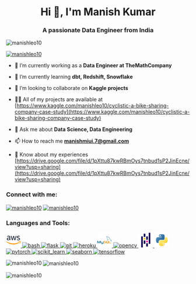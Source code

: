 <h1 align="center">Hi 👋, I'm Manish Kumar</h1>
<h3 align="center">A passionate Data Engineer from India</h3>

<p align="left"> <img src="https://komarev.com/ghpvc/?username=manishleo10&label=Profile%20views&color=0e75b6&style=flat" alt="manishleo10" /> </p>

<p align="left"> <a href="https://github.com/ryo-ma/github-profile-trophy"><img src="https://github-profile-trophy.vercel.app/?username=manishleo10" alt="manishleo10" /></a> </p>

- 🔭 I’m currently working as a  **Data Engineer at TheMathCompany**

- 🌱 I’m currently learning **dbt, Redshift, Snowflake**

- 👯 I’m looking to collaborate on **Kaggle projects**

- 👨‍💻 All of my projects are available at [https://www.kaggle.com/manishleo10/cyclistic-a-bike-sharing-company-case-study](https://www.kaggle.com/manishleo10/cyclistic-a-bike-sharing-company-case-study)

- 💬 Ask me about **Data Science, Data Engineering**

- 📫 How to reach me **manishmiui.7@gmail.com**

- 📄 Know about my experiences [https://drive.google.com/file/d/1pXttu87kwRBmOys7tnbud1sP2JinEcne/view?usp=sharing](https://drive.google.com/file/d/1pXttu87kwRBmOys7tnbud1sP2JinEcne/view?usp=sharing)

<h3 align="left">Connect with me:</h3>
<p align="left">
<a href="https://linkedin.com/in/manishleo10" target="blank"><img align="center" src="https://raw.githubusercontent.com/rahuldkjain/github-profile-readme-generator/master/src/images/icons/Social/linked-in-alt.svg" alt="manishleo10" height="30" width="40" /></a>
<a href="https://kaggle.com/manishleo10" target="blank"><img align="center" src="https://raw.githubusercontent.com/rahuldkjain/github-profile-readme-generator/master/src/images/icons/Social/kaggle.svg" alt="manishleo10" height="30" width="40" /></a>
</p>

<h3 align="left">Languages and Tools:</h3>
<p align="left"> <a href="https://aws.amazon.com" target="_blank" rel="noreferrer"> <img src="https://raw.githubusercontent.com/devicons/devicon/master/icons/amazonwebservices/amazonwebservices-original-wordmark.svg" alt="aws" width="40" height="40"/> </a> <a href="https://www.gnu.org/software/bash/" target="_blank" rel="noreferrer"> <img src="https://www.vectorlogo.zone/logos/gnu_bash/gnu_bash-icon.svg" alt="bash" width="40" height="40"/> </a> <a href="https://flask.palletsprojects.com/" target="_blank" rel="noreferrer"> <img src="https://www.vectorlogo.zone/logos/pocoo_flask/pocoo_flask-icon.svg" alt="flask" width="40" height="40"/> </a> <a href="https://git-scm.com/" target="_blank" rel="noreferrer"> <img src="https://www.vectorlogo.zone/logos/git-scm/git-scm-icon.svg" alt="git" width="40" height="40"/> </a> <a href="https://heroku.com" target="_blank" rel="noreferrer"> <img src="https://www.vectorlogo.zone/logos/heroku/heroku-icon.svg" alt="heroku" width="40" height="40"/> </a> <a href="https://www.mysql.com/" target="_blank" rel="noreferrer"> <img src="https://raw.githubusercontent.com/devicons/devicon/master/icons/mysql/mysql-original-wordmark.svg" alt="mysql" width="40" height="40"/> </a> <a href="https://opencv.org/" target="_blank" rel="noreferrer"> <img src="https://www.vectorlogo.zone/logos/opencv/opencv-icon.svg" alt="opencv" width="40" height="40"/> </a> <a href="https://pandas.pydata.org/" target="_blank" rel="noreferrer"> <img src="https://raw.githubusercontent.com/devicons/devicon/2ae2a900d2f041da66e950e4d48052658d850630/icons/pandas/pandas-original.svg" alt="pandas" width="40" height="40"/> </a> <a href="https://www.python.org" target="_blank" rel="noreferrer"> <img src="https://raw.githubusercontent.com/devicons/devicon/master/icons/python/python-original.svg" alt="python" width="40" height="40"/> </a> <a href="https://pytorch.org/" target="_blank" rel="noreferrer"> <img src="https://www.vectorlogo.zone/logos/pytorch/pytorch-icon.svg" alt="pytorch" width="40" height="40"/> </a> <a href="https://scikit-learn.org/" target="_blank" rel="noreferrer"> <img src="https://upload.wikimedia.org/wikipedia/commons/0/05/Scikit_learn_logo_small.svg" alt="scikit_learn" width="40" height="40"/> </a> <a href="https://seaborn.pydata.org/" target="_blank" rel="noreferrer"> <img src="https://seaborn.pydata.org/_images/logo-mark-lightbg.svg" alt="seaborn" width="40" height="40"/> </a> <a href="https://www.tensorflow.org" target="_blank" rel="noreferrer"> <img src="https://www.vectorlogo.zone/logos/tensorflow/tensorflow-icon.svg" alt="tensorflow" width="40" height="40"/> </a> </p>

<p><img align="left" src="https://github-readme-stats.vercel.app/api/top-langs?username=manishleo10&show_icons=true&locale=en&layout=compact" alt="manishleo10" /></p>

<p>&nbsp;<img align="center" src="https://github-readme-stats.vercel.app/api?username=manishleo10&show_icons=true&locale=en" alt="manishleo10" /></p>

<p><img align="center" src="https://github-readme-streak-stats.herokuapp.com/?user=manishleo10&" alt="manishleo10" /></p>
